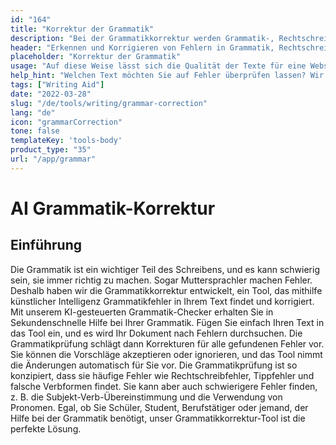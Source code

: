 ```yaml
---
id: "164"
title: "Korrektur der Grammatik"
description: "Bei der Grammatikkorrektur werden Grammatik-, Rechtschreib- und Zeichensetzungsfehler identifiziert und korrigiert. Dies kann manuell oder mit Hilfe von KI-gestützter Software geschehen. KI-gestützte Grammatikkorrektur-Software ist in der Lage, mit Hilfe von Natural Language Processing (NLP) Fehler in Grammatik, Rechtschreibung und Zeichensetzung zu identifizieren. Diese Technologie kann zur Verbesserung der Qualität von Texten eingesetzt werden, sei es für eine Website, einen Blog oder sogar ein Buch."
header: "Erkennen und Korrigieren von Fehlern in Grammatik, Rechtschreibung und Zeichensetzung."
placeholder: "Korrektur der Grammatik"
usage: "Auf diese Weise lässt sich die Qualität der Texte für eine Website, einen Blog oder sogar ein Buch verbessern."
help_hint: "Welchen Text möchten Sie auf Fehler überprüfen lassen? Wir setzen KI ein, um die Qualität Ihrer Texte zu verbessern."
tags: ["Writing Aid"]
date: "2022-03-28"
slug: "/de/tools/writing/grammar-correction"
lang: "de"
icon: "grammarCorrection"
tone: false
templateKey: 'tools-body'
product_type: "35"
url: "/app/grammar"
---
```


# AI Grammatik-Korrektur

## Einführung

Die Grammatik ist ein wichtiger Teil des Schreibens, und es kann schwierig sein, sie immer richtig zu machen. Sogar Muttersprachler machen Fehler. Deshalb haben wir die Grammatikkorrektur entwickelt, ein Tool, das mithilfe künstlicher Intelligenz Grammatikfehler in Ihrem Text findet und korrigiert. Mit unserem KI-gesteuerten Grammatik-Checker erhalten Sie in Sekundenschnelle Hilfe bei Ihrer Grammatik. Fügen Sie einfach Ihren Text in das Tool ein, und es wird Ihr Dokument nach Fehlern durchsuchen. Die Grammatikprüfung schlägt dann Korrekturen für alle gefundenen Fehler vor. Sie können die Vorschläge akzeptieren oder ignorieren, und das Tool nimmt die Änderungen automatisch für Sie vor. Die Grammatikprüfung ist so konzipiert, dass sie häufige Fehler wie Rechtschreibfehler, Tippfehler und falsche Verbformen findet. Sie kann aber auch schwierigere Fehler finden, z. B. die Subjekt-Verb-Übereinstimmung und die Verwendung von Pronomen. Egal, ob Sie Schüler, Student, Berufstätiger oder jemand, der Hilfe bei der Grammatik benötigt, unser Grammatikkorrektur-Tool ist die perfekte Lösung.
